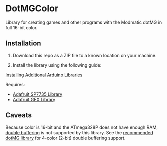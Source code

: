 # DotMGColor

Library for creating games and other programs with the Modmatic dotMG in full 16-bit color.

## Installation

1. Download this repo as a ZIP file to a known location on your machine.

2. Install the library using the following guide:

[Installing Additional Arduino Libraries](https://www.arduino.cc/en/Guide/Libraries#toc5)

Requires:

 - [Adafruit SP7735 Library](https://github.com/adafruit/Adafruit-ST7735-Library)
 - [Adafruit GFX Library](https://github.com/adafruit/Adafruit-GFX-Library)

## Caveats

Because color is 16-bit and the ATmega328P does not have enough RAM, [double buffering](https://gameprogrammingpatterns.com/double-buffer.html) is not supported by this library. See the [recommended dotMG library](https://github.com/modmatic/DotMG) for 4-color (2-bit) double buffering support.

